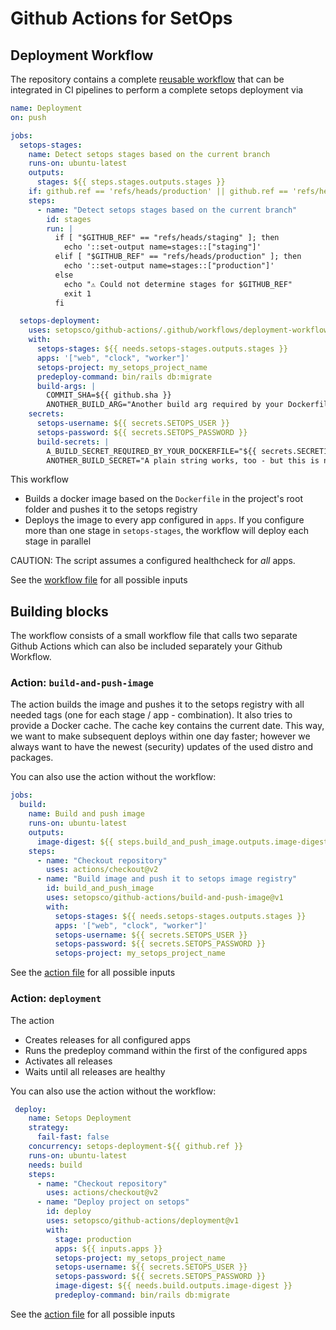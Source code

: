# Github Actions for SetOps

## Deployment Workflow

The repository contains a complete [reusable workflow](https://docs.github.com/en/actions/using-workflows/reusing-workflows) that can be integrated in CI pipelines to perform a complete setops deployment via

```yaml
name: Deployment
on: push

jobs:
  setops-stages:
    name: Detect setops stages based on the current branch
    runs-on: ubuntu-latest
    outputs:
      stages: ${{ steps.stages.outputs.stages }}
    if: github.ref == 'refs/heads/production' || github.ref == 'refs/heads/staging'
    steps:
      - name: "Detect setops stages based on the current branch"
        id: stages
        run: |
          if [ "$GITHUB_REF" == "refs/heads/staging" ]; then
            echo '::set-output name=stages::["staging"]'
          elif [ "$GITHUB_REF" == "refs/heads/production" ]; then
            echo '::set-output name=stages::["production"]'
          else
            echo "⚠️ Could not determine stages for $GITHUB_REF"
            exit 1
          fi

  setops-deployment:
    uses: setopsco/github-actions/.github/workflows/deployment-workflow.yml@v1
    with:
      setops-stages: ${{ needs.setops-stages.outputs.stages }}
      apps: '["web", "clock", "worker"]'
      setops-project: my_setops_project_name
      predeploy-command: bin/rails db:migrate
      build-args: |
        COMMIT_SHA=${{ github.sha }}
        ANOTHER_BUILD_ARG="Another build arg required by your Dockerfile"
    secrets:
      setops-username: ${{ secrets.SETOPS_USER }}
      setops-password: ${{ secrets.SETOPS_PASSWORD }}
      build-secrets: |
        A_BUILD_SECRET_REQUIRED_BY_YOUR_DOCKERFILE="${{ secrets.SECRET1 }}"
        ANOTHER_BUILD_SECRET="A plain string works, too - but this is not secret anymore :-)"
```

This workflow

* Builds a docker image based on the `Dockerfile` in the project's root folder and pushes it to the setops registry
* Deploys the image to every app configured in `apps`. If you configure more than one stage in `setops-stages`, the workflow will deploy each stage in parallel

CAUTION: The script assumes a configured healthcheck for *all* apps.

See the [workflow file](.github/workflows/setops-deployment-workflow.yml) for all possible inputs

## Building blocks

The workflow consists of a small workflow file that calls two separate Github Actions which can also be included separately your Github Workflow.

### Action: `build-and-push-image`

The action builds the image and pushes it to the setops registry with all needed tags (one for each stage / app - combination). It also tries to provide a Docker cache. The cache key contains the current date. This way, we want to make subsequent deploys within one day faster; however we always want to have the newest (security) updates of the used distro and packages.

You can also use the action without the workflow:

```yaml
jobs:
  build:
    name: Build and push image
    runs-on: ubuntu-latest
    outputs:
      image-digest: ${{ steps.build_and_push_image.outputs.image-digest }}
    steps:
      - name: "Checkout repository"
        uses: actions/checkout@v2
      - name: "Build image and push it to setops image registry"
        id: build_and_push_image
        uses: setopsco/github-actions/build-and-push-image@v1
        with:
          setops-stages: ${{ needs.setops-stages.outputs.stages }}
          apps: '["web", "clock", "worker"]'
          setops-username: ${{ secrets.SETOPS_USER }}
          setops-password: ${{ secrets.SETOPS_PASSWORD }}
          setops-project: my_setops_project_name
```

See the [action file](setops-build-and-push-image/action.yml) for all possible inputs

### Action: `deployment`

The action

* Creates releases for all configured apps
* Runs the predeploy command within the first of the configured apps
* Activates all releases
* Waits until all releases are healthy

You can also use the action without the workflow:

```yaml
 deploy:
    name: Setops Deployment
    strategy:
      fail-fast: false
    concurrency: setops-deployment-${{ github.ref }}
    runs-on: ubuntu-latest
    needs: build
    steps:
      - name: "Checkout repository"
        uses: actions/checkout@v2
      - name: "Deploy project on setops"
        id: deploy
        uses: setopsco/github-actions/deployment@v1
        with:
          stage: production
          apps: ${{ inputs.apps }}
          setops-project: my_setops_project_name
          setops-username: ${{ secrets.SETOPS_USER }}
          setops-password: ${{ secrets.SETOPS_PASSWORD }}
          image-digest: ${{ needs.build.outputs.image-digest }}
          predeploy-command: bin/rails db:migrate
```

See the [action file](setops-deployment/action.yml) for all possible inputs
